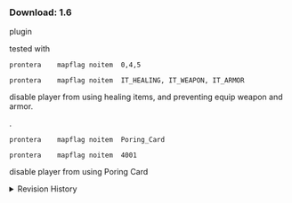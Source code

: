 ### Download: 1.6
plugin

tested with
```
prontera	mapflag	noitem	0,4,5
```
```
prontera	mapflag	noitem	IT_HEALING, IT_WEAPON, IT_ARMOR
```
disable player from using healing items, and preventing equip weapon and armor.

.
```
prontera	mapflag	noitem	Poring_Card
```
```
prontera	mapflag	noitem	4001
```
disable player from using Poring Card


<details>
<summary>Revision History</summary>

1.0  
noitem_20140310

1.1  
-- fix a bug which messed up counter, should be [k] in npc.c  
----- counter is for string size (w4), [k] counter is the index of the array map->list[m].noitemlist  
noitem_20140828.  
noitem_20140908

1.2  
-- forgot to add aFree(temp), which cause memory leak  
noitem_20140911.  
noitem_20151030

1.3  
plugin  
-- remove MAX_RESTRICTED_LIST and hardcoded it as 50  
-- and change noitem from state, into number of items restricted, to make it loop lesser

1.4  
plugin  
-- fix a rare bug if the user put multiple noitem on the same map, it spam non-sensible error  
---- although this will overwrite the previous one without warning this time

1.5  
plugin  
--- remove the 50 items restriction limit by utilizing vector

1.6  
plugin  
--- fix server crash on certain compiler

</details>
